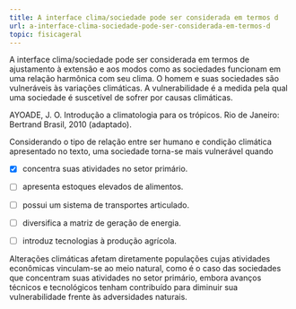 ```yaml
---
title: A interface clima/sociedade pode ser considerada em termos d
url: a-interface-clima-sociedade-pode-ser-considerada-em-termos-d
topic: fisicageral
---
```



A interface clima/sociedade pode ser considerada em termos de ajustamento à extensão e aos modos como as sociedades funcionam em uma relação harmônica com seu clima. O homem e suas sociedades são vulneráveis às variações climáticas. A vulnerabilidade é a medida pela qual uma sociedade é suscetível de sofrer por causas climáticas.

AYOADE, J. O. Introdução a climatologia para os trópicos. Rio de Janeiro: Bertrand Brasil, 2010 (adaptado).

Considerando o tipo de relação entre ser humano e condição climática apresentado no texto, uma sociedade torna-se mais vulnerável quando



- [x] concentra suas atividades no setor primário.
- [ ] apresenta estoques elevados de alimentos.
- [ ] possui um sistema de transportes articulado.
- [ ] diversifica a matriz de geração de energia.
- [ ] introduz tecnologias à produção agrícola.


Alterações climáticas afetam diretamente populações cujas atividades econômicas vinculam-se ao meio natural, como é o caso das sociedades que concentram suas atividades no setor primário, embora avanços técnicos e tecnológicos tenham contribuído para diminuir sua vulnerabilidade frente às adversidades naturais.
